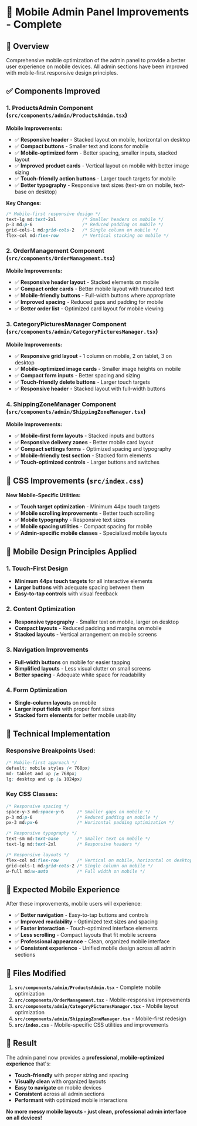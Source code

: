 # 📱 Mobile Admin Panel Improvements - Complete

## 🎯 **Overview**

Comprehensive mobile optimization of the admin panel to provide a better user experience on mobile devices. All admin sections have been improved with mobile-first responsive design principles.

## ✅ **Components Improved**

### 1. **ProductsAdmin Component** (`src/components/admin/ProductsAdmin.tsx`)

**Mobile Improvements:**
- ✅ **Responsive header** - Stacked layout on mobile, horizontal on desktop
- ✅ **Compact buttons** - Smaller text and icons for mobile
- ✅ **Mobile-optimized form** - Better spacing, smaller inputs, stacked layout
- ✅ **Improved product cards** - Vertical layout on mobile with better image sizing
- ✅ **Touch-friendly action buttons** - Larger touch targets for mobile
- ✅ **Better typography** - Responsive text sizes (text-sm on mobile, text-base on desktop)

**Key Changes:**
```css
/* Mobile-first responsive design */
text-lg md:text-2xl          /* Smaller headers on mobile */
p-3 md:p-6                   /* Reduced padding on mobile */
grid-cols-1 md:grid-cols-2   /* Single column on mobile */
flex-col md:flex-row         /* Vertical stacking on mobile */
```

### 2. **OrderManagement Component** (`src/components/OrderManagement.tsx`)

**Mobile Improvements:**
- ✅ **Responsive header layout** - Stacked elements on mobile
- ✅ **Compact order cards** - Better mobile layout with truncated text
- ✅ **Mobile-friendly buttons** - Full-width buttons where appropriate
- ✅ **Improved spacing** - Reduced gaps and padding for mobile
- ✅ **Better order list** - Optimized card layout for mobile viewing

### 3. **CategoryPicturesManager Component** (`src/components/admin/CategoryPicturesManager.tsx`)

**Mobile Improvements:**
- ✅ **Responsive grid layout** - 1 column on mobile, 2 on tablet, 3 on desktop
- ✅ **Mobile-optimized image cards** - Smaller image heights on mobile
- ✅ **Compact form inputs** - Better spacing and sizing
- ✅ **Touch-friendly delete buttons** - Larger touch targets
- ✅ **Responsive header** - Stacked layout with full-width buttons

### 4. **ShippingZoneManager Component** (`src/components/admin/ShippingZoneManager.tsx`)

**Mobile Improvements:**
- ✅ **Mobile-first form layouts** - Stacked inputs and buttons
- ✅ **Responsive delivery zones** - Better mobile card layout
- ✅ **Compact settings forms** - Optimized spacing and typography
- ✅ **Mobile-friendly test section** - Stacked form elements
- ✅ **Touch-optimized controls** - Larger buttons and switches

## 🎨 **CSS Improvements** (`src/index.css`)

**New Mobile-Specific Utilities:**
- ✅ **Touch target optimization** - Minimum 44px touch targets
- ✅ **Mobile scrolling improvements** - Better touch scrolling
- ✅ **Mobile typography** - Responsive text sizes
- ✅ **Mobile spacing utilities** - Compact spacing for mobile
- ✅ **Admin-specific mobile classes** - Specialized mobile layouts

## 📱 **Mobile Design Principles Applied**

### **1. Touch-First Design**
- **Minimum 44px touch targets** for all interactive elements
- **Larger buttons** with adequate spacing between them
- **Easy-to-tap controls** with visual feedback

### **2. Content Optimization**
- **Responsive typography** - Smaller text on mobile, larger on desktop
- **Compact layouts** - Reduced padding and margins on mobile
- **Stacked layouts** - Vertical arrangement on mobile screens

### **3. Navigation Improvements**
- **Full-width buttons** on mobile for easier tapping
- **Simplified layouts** - Less visual clutter on small screens
- **Better spacing** - Adequate white space for readability

### **4. Form Optimization**
- **Single-column layouts** on mobile
- **Larger input fields** with proper font sizes
- **Stacked form elements** for better mobile usability

## 🔧 **Technical Implementation**

### **Responsive Breakpoints Used:**
```css
/* Mobile-first approach */
default: mobile styles (< 768px)
md: tablet and up (≥ 768px)
lg: desktop and up (≥ 1024px)
```

### **Key CSS Classes:**
```css
/* Responsive spacing */
space-y-3 md:space-y-6     /* Smaller gaps on mobile */
p-3 md:p-6                 /* Reduced padding on mobile */
px-3 md:px-6               /* Horizontal padding optimization */

/* Responsive typography */
text-sm md:text-base       /* Smaller text on mobile */
text-lg md:text-2xl        /* Responsive headers */

/* Responsive layouts */
flex-col md:flex-row       /* Vertical on mobile, horizontal on desktop */
grid-cols-1 md:grid-cols-2 /* Single column on mobile */
w-full md:w-auto           /* Full width on mobile */
```

## 🎯 **Expected Mobile Experience**

After these improvements, mobile users will experience:

- ✅ **Better navigation** - Easy-to-tap buttons and controls
- ✅ **Improved readability** - Optimized text sizes and spacing
- ✅ **Faster interaction** - Touch-optimized interface elements
- ✅ **Less scrolling** - Compact layouts that fit mobile screens
- ✅ **Professional appearance** - Clean, organized mobile interface
- ✅ **Consistent experience** - Unified mobile design across all admin sections

## 📁 **Files Modified**

1. **`src/components/admin/ProductsAdmin.tsx`** - Complete mobile optimization
2. **`src/components/OrderManagement.tsx`** - Mobile-responsive improvements
3. **`src/components/admin/CategoryPicturesManager.tsx`** - Mobile layout optimization
4. **`src/components/admin/ShippingZoneManager.tsx`** - Mobile-first redesign
5. **`src/index.css`** - Mobile-specific CSS utilities and improvements

## 🚀 **Result**

The admin panel now provides a **professional, mobile-optimized experience** that's:
- **Touch-friendly** with proper sizing and spacing
- **Visually clean** with organized layouts
- **Easy to navigate** on mobile devices
- **Consistent** across all admin sections
- **Performant** with optimized mobile interactions

**No more messy mobile layouts - just clean, professional admin interface on all devices!**
